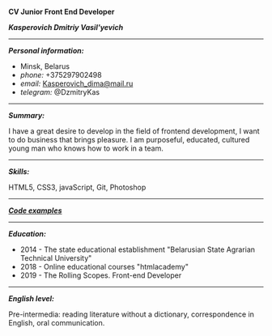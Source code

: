 **CV Junior Front End Developer**

***Kasperovich Dmitriy Vasil'yevich***

----
***Personal information:***

- Minsk, Belarus
- *phone:* +375297902498
- *email:* Kasperovich_dima@mail.ru
- *telegram:* @DzmitryKas

----
***Summary:***

I have a great desire to develop in the field of frontend development, I want to do business that brings pleasure. I am purposeful, educated, cultured young man who knows how to work in a team.

----
***Skills:***

HTML5, CSS3, javaScript, Git, Photoshop 

----
[***Code examples***](https://github.com/DzmitryKas?tab=repositories)

----
***Education:***

- 2014 - The state educational establishment "Belarusian State Agrarian Technical University"
- 2018 - Online educational courses "htmlacademy"
- 2019 - The Rolling Scopes. Front-end Developer

----
***English level:***

Pre-intermedia: reading literature without a dictionary, correspondence in English, oral communication.
